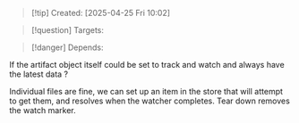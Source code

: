 
>[!tip] Created: [2025-04-25 Fri 10:02]

>[!question] Targets: 

>[!danger] Depends: 

If the artifact object itself could be set to track and watch and always have the latest data ?

Individual files are fine, we can set up an item in the store that will attempt to get them, and resolves when the watcher completes.  Tear down removes the watch marker.